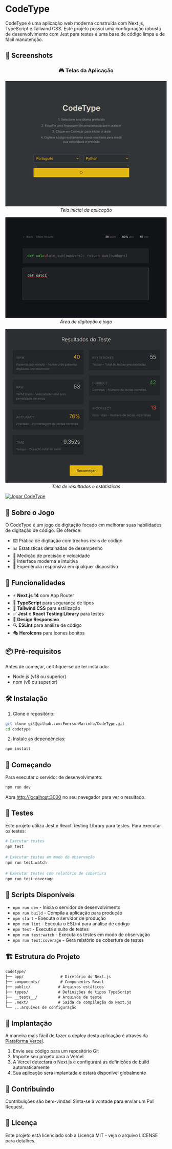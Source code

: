 # CodeType

CodeType é uma aplicação web moderna construída com Next.js, TypeScript e Tailwind CSS. Este projeto possui uma configuração robusta de desenvolvimento com Jest para testes e uma base de código limpa e de fácil manutenção.

## 📸 Screenshots

<div align="center">

### 🎮 Telas da Aplicação

![Tela Inicial](/public/telaInicial.png)
*Tela inicial da aplicação*

![Tela do Jogo](/public/jogo.png)
*Área de digitação e jogo*

![Tela de Resultado](/public/Result.png)
*Tela de resultados e estatísticas*

</div>

<a href="https://code-type-henna.vercel.app/" target="_blank" rel="noopener noreferrer">
   <img src="https://img.shields.io/badge/Jogar%20Agora-Online-blue?style=for-the-badge" alt="Jogar CodeType">
</a>

## 🎯 Sobre o Jogo

O CodeType é um jogo de digitação focado em melhorar suas habilidades de digitação de código. Ele oferece:

- ⌨️ Prática de digitação com trechos reais de código
- 📊 Estatísticas detalhadas de desempenho
- 🎯 Medição de precisão e velocidade
- 🌈 Interface moderna e intuitiva
- 📱 Experiência responsiva em qualquer dispositivo

## 🚀 Funcionalidades

- ⚡ **Next.js 14** com App Router
- 🎯 **TypeScript** para segurança de tipos
- 🎨 **Tailwind CSS** para estilização
- ✅ **Jest** e **React Testing Library** para testes
- 📱 **Design Responsivo**
- 🔍 **ESLint** para análise de código
- 🎭 **HeroIcons** para ícones bonitos

## 📦 Pré-requisitos

Antes de começar, certifique-se de ter instalado:
- Node.js (v18 ou superior)
- npm (v8 ou superior)

## 🛠️ Instalação

1. Clone o repositório:
```bash
git clone git@github.com:EmersonMarinho/CodeType.git
cd codetype
```

2. Instale as dependências:
```bash
npm install
```

## 🚀 Começando

Para executar o servidor de desenvolvimento:

```bash
npm run dev
```

Abra [http://localhost:3000](http://localhost:3000) no seu navegador para ver o resultado.

## 🧪 Testes

Este projeto utiliza Jest e React Testing Library para testes. Para executar os testes:

```bash
# Executar testes
npm test

# Executar testes em modo de observação
npm run test:watch

# Executar testes com relatório de cobertura
npm run test:coverage
```

## 📝 Scripts Disponíveis

- `npm run dev` - Inicia o servidor de desenvolvimento
- `npm run build` - Compila a aplicação para produção
- `npm start` - Executa o servidor de produção
- `npm run lint` - Executa o ESLint para análise de código
- `npm test` - Executa a suíte de testes
- `npm run test:watch` - Executa os testes em modo de observação
- `npm run test:coverage` - Gera relatório de cobertura de testes

## 🏗️ Estrutura do Projeto

```
codetype/
├── app/                # Diretório do Next.js
├── components/         # Componentes React
├── public/            # Arquivos estáticos
├── types/             # Definições de tipos TypeScript
├── __tests__/         # Arquivos de teste
├── .next/             # Saída de compilação do Next.js
└── ...arquivos de configuração
```

## 🚀 Implantação

A maneira mais fácil de fazer o deploy desta aplicação é através da [Plataforma Vercel](https://vercel.com/new).

1. Envie seu código para um repositório Git
2. Importe seu projeto para a Vercel
3. A Vercel detectará o Next.js e configurará as definições de build automaticamente
4. Sua aplicação será implantada e estará disponível globalmente

## 🤝 Contribuindo

Contribuições são bem-vindas! Sinta-se à vontade para enviar um Pull Request.

## 📄 Licença

Este projeto está licenciado sob a Licença MIT - veja o arquivo LICENSE para detalhes.
